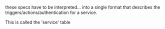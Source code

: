 these specs have to be interpreted... into a single format that describes
the triggers/actions/authentication for a service.

This is called the 'service' table
